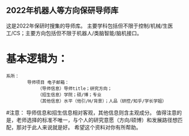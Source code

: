## 2022年机器人等方向保研导师库
这是2022年保研时搜集的导师库。
主要学科包括但不限于控制/机械/生医工/CS；主要方向包括但不限于机器人/类脑智能/脑机接口。

# 基本逻辑为：
	
    系所：
    		导师项目 电子邮箱：
	    		（导师信息）导师title；研究方向；
	    		（招生信息）学院；硕/博；专业
		    	（其他信息）水平（他引/H/背景）；人品（研控/知乎/学长学姐）

#注意：
导师信息和招生信息相对客观，其他信息则含主观成分。
值得注意的是，老师选择的标准不唯一，与个人的研究意愿（方向/硕博）和发展路径想匹配，那对于此人来说就是好。
希望这个资料对你有所帮助。
